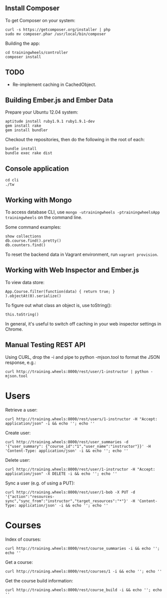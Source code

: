Install Composer
----------------

To get Composer on your system:

    curl -s https://getcomposer.org/installer | php
    sudo mv composer.phar /usr/local/bin/composer

Building the app:

    cd trainingwheels/controller
    composer install

TODO
----

* Re-implement caching in CachedObject.

Building Ember.js and Ember Data
--------------------------------

Prepare your Ubuntu 12.04 system:

    aptitude install ruby1.9.1 ruby1.9.1-dev
    gem install rake
    gem install bundler

Checkout the repositories, then do the following in the root of each:

    bundle install
    bundle exec rake dist

Console application
-------------------

    cd cli
    ./tw

Working with Mongo
------------------

To access database CLI, use `mongo -utrainingwheels -ptrainingwheelsApp trainingwheels` on the command line.

Some command examples:

    show collections
    db.course.find().pretty()
    db.counters.find()

To reset the backend data in Vagrant environment, run `vagrant provision`.

Working with Web Inspector and Ember.js
---------------------------------------

To view data store:

    App.Course.filter(function(data) { return true; } ).objectAt(0).serialize()

To figure out what class an object is, use toString():

    this.toString()

In general, it's useful to switch off caching in your web inspector settings in Chrome.

Manual Testing REST API
-----------------------

Using CURL, drop the -i and pipe to python -mjson.tool to format the JSON response, e.g.:

    curl http://training.wheels:8000/rest/user/1-instructor | python -mjson.tool

Users
=====

Retrieve a user:

    curl http://training.wheels:8000/rest/users/1-instructor -H "Accept: application/json" -i && echo ''; echo ''

Create user:

    curl http://training.wheels:8000/rest/user_summaries -d '{"user_summary": {"course_id":"1","user_name":"instructor"}}' -H 'Content-Type: application/json' -i && echo ''; echo ''

Delete user:

    curl http://training.wheels:8000/rest/user/1-instructor -H "Accept: application/json" -X DELETE -i && echo ''; echo ''

Sync a user (e.g. of using a PUT):

    curl http://training.wheels:8000/rest/user/1-bob -X PUT -d '{"action":"resources-sync","sync_from":"instructor","target_resources":"*"}' -H 'Content-Type: application/json' -i && echo ''; echo ''

Courses
=======

Index of courses:

    curl http://training.wheels:8000/rest/course_summaries -i && echo ''; echo ''

Get a course:

    curl http://training.wheels:8000/rest/courses/1 -i && echo ''; echo ''

Get the course build information:

    curl http://training.wheels:8000/rest/course_build -i && echo ''; echo ''
